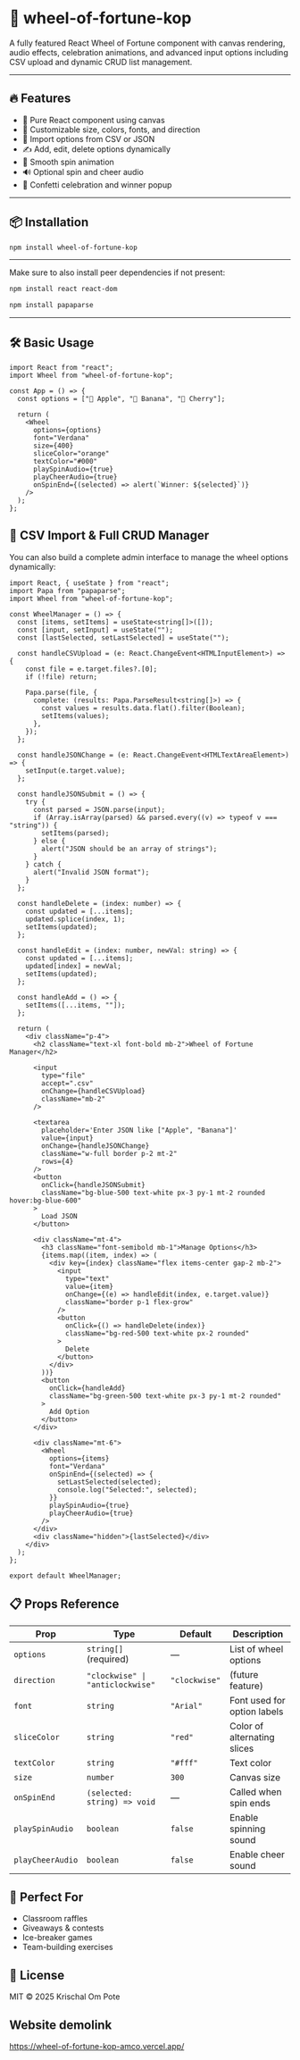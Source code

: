 # 🎡 wheel-of-fortune-kop

A fully featured React Wheel of Fortune component with canvas rendering, audio effects, celebration animations, and advanced input options including CSV upload and dynamic CRUD list management.

---

## 🔥 Features

- 🎯 Pure React component using canvas
- 🎨 Customizable size, colors, fonts, and direction
- 📂 Import options from CSV or JSON
- ✍️ Add, edit, delete options dynamically
- 🔄 Smooth spin animation
- 🔊 Optional spin and cheer audio
- 🎉 Confetti celebration and winner popup

---

## 📦 Installation

```bash
npm install wheel-of-fortune-kop
```
---

 Make sure to also install peer dependencies if not present:
```bash
npm install react react-dom
```
```bash
npm install papaparse
```
---
## 🛠️ Basic Usage

```tsx
import React from "react";
import Wheel from "wheel-of-fortune-kop";

const App = () => {
  const options = ["🍎 Apple", "🍌 Banana", "🍒 Cherry"];

  return (
    <Wheel
      options={options}
      font="Verdana"
      size={400}
      sliceColor="orange"
      textColor="#000"
      playSpinAudio={true}
      playCheerAudio={true}
      onSpinEnd={(selected) => alert(`Winner: ${selected}`)}
    />
  );
};
```

## 📁 CSV Import & Full CRUD Manager
You can also build a complete admin interface to manage the wheel options dynamically:

```tsx
import React, { useState } from "react";
import Papa from "papaparse";
import Wheel from "wheel-of-fortune-kop";

const WheelManager = () => {
  const [items, setItems] = useState<string[]>([]);
  const [input, setInput] = useState("");
  const [lastSelected, setLastSelected] = useState("");

  const handleCSVUpload = (e: React.ChangeEvent<HTMLInputElement>) => {
    const file = e.target.files?.[0];
    if (!file) return;

    Papa.parse(file, {
      complete: (results: Papa.ParseResult<string[]>) => {
        const values = results.data.flat().filter(Boolean);
        setItems(values);
      },
    });
  };

  const handleJSONChange = (e: React.ChangeEvent<HTMLTextAreaElement>) => {
    setInput(e.target.value);
  };

  const handleJSONSubmit = () => {
    try {
      const parsed = JSON.parse(input);
      if (Array.isArray(parsed) && parsed.every((v) => typeof v === "string")) {
        setItems(parsed);
      } else {
        alert("JSON should be an array of strings");
      }
    } catch {
      alert("Invalid JSON format");
    }
  };

  const handleDelete = (index: number) => {
    const updated = [...items];
    updated.splice(index, 1);
    setItems(updated);
  };

  const handleEdit = (index: number, newVal: string) => {
    const updated = [...items];
    updated[index] = newVal;
    setItems(updated);
  };

  const handleAdd = () => {
    setItems([...items, ""]);
  };

  return (
    <div className="p-4">
      <h2 className="text-xl font-bold mb-2">Wheel of Fortune Manager</h2>

      <input
        type="file"
        accept=".csv"
        onChange={handleCSVUpload}
        className="mb-2"
      />

      <textarea
        placeholder='Enter JSON like ["Apple", "Banana"]'
        value={input}
        onChange={handleJSONChange}
        className="w-full border p-2 mt-2"
        rows={4}
      />
      <button
        onClick={handleJSONSubmit}
        className="bg-blue-500 text-white px-3 py-1 mt-2 rounded hover:bg-blue-600"
      >
        Load JSON
      </button>

      <div className="mt-4">
        <h3 className="font-semibold mb-1">Manage Options</h3>
        {items.map((item, index) => (
          <div key={index} className="flex items-center gap-2 mb-2">
            <input
              type="text"
              value={item}
              onChange={(e) => handleEdit(index, e.target.value)}
              className="border p-1 flex-grow"
            />
            <button
              onClick={() => handleDelete(index)}
              className="bg-red-500 text-white px-2 rounded"
            >
              Delete
            </button>
          </div>
        ))}
        <button
          onClick={handleAdd}
          className="bg-green-500 text-white px-3 py-1 mt-2 rounded"
        >
          Add Option
        </button>
      </div>

      <div className="mt-6">
        <Wheel
          options={items}
          font="Verdana"
          onSpinEnd={(selected) => {
            setLastSelected(selected);
            console.log("Selected:", selected);
          }}
          playSpinAudio={true}
          playCheerAudio={true}
        />
      </div>
      <div className="hidden">{lastSelected}</div>
    </div>
  );
};

export default WheelManager;
```

## 📋 Props Reference

| Prop             | Type                             | Default       | Description                 |
| ---------------- | -------------------------------- | ------------- | --------------------------- |
| `options`        | `string[]` (required)            | —             | List of wheel options       |
| `direction`      | `"clockwise" \| "anticlockwise"` | `"clockwise"` | (future feature)            |
| `font`           | `string`                         | `"Arial"`     | Font used for option labels |
| `sliceColor`     | `string`                         | `"red"`       | Color of alternating slices |
| `textColor`      | `string`                         | `"#fff"`      | Text color                  |
| `size`           | `number`                         | `300`         | Canvas size                 |
| `onSpinEnd`      | `(selected: string) => void`     | —             | Called when spin ends       |
| `playSpinAudio`  | `boolean`                        | `false`       | Enable spinning sound       |
| `playCheerAudio` | `boolean`                        | `false`       | Enable cheer sound          |


## 🎯 Perfect For
- Classroom raffles
- Giveaways & contests
- Ice-breaker games
- Team-building exercises

## 📛 License
MIT © 2025 Krischal Om Pote

## Website demolink

https://wheel-of-fortune-kop-amco.vercel.app/

